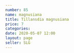 ```yaml
---
number: 85
name: magnusiana
title: Tillansdia magnusiana
price: 7
categories: 
date: 2020-05-07 12:00
layout: page
seller: SLG
---
```

